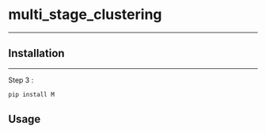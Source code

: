 # multi_stage_clustering
---



## Installation
--- 


Step 3 :
```bash
pip install M
```
## Usage





